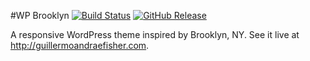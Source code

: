 #WP Brooklyn
[![Build Status](http://img.shields.io/travis/guillermoandrae/WP-Brooklyn.svg?style=flat)](https://travis-ci.org/guillermoandrae/WP-Brooklyn) [![GitHub Release](http://img.shields.io/github/release/guillermoandrae/WP-Brooklyn.svg?style=flat)](https://github.com/guillermoandrae/WP-Brooklyn/releases/tag/0.3.0)

A responsive WordPress theme inspired by Brooklyn, NY. See it live at http://guillermoandraefisher.com.